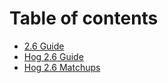 # Table of contents

* [2.6 Guide](README.md)
* [Hog 2.6 Guide](hog-2.6-guide.md)
* [Hog 2.6 Matchups](hog-2.6-matchups.md)
